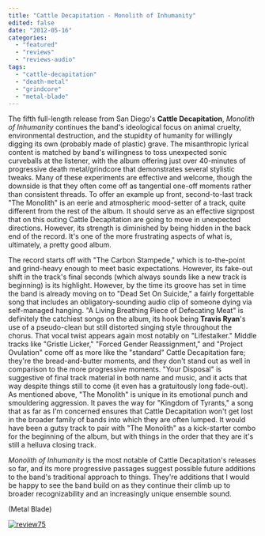 ```yaml
---
title: "Cattle Decapitation - Monolith of Inhumanity"
edited: false
date: "2012-05-16"
categories:
  - "featured"
  - "reviews"
  - "reviews-audio"
tags:
  - "cattle-decapitation"
  - "death-metal"
  - "grindcore"
  - "metal-blade"
---
```


The fifth full-length release from San Diego's **Cattle Decapitation**, _Monolith of Inhumanity_ continues the band's ideological focus on animal cruelty, environmental destruction, and the stupidity of humanity for willingly digging its own (probably made of plastic) grave. The misanthropic lyrical content is matched by band's willingness to toss unexpected sonic curveballs at the listener, with the album offering just over 40-minutes of progressive death metal/grindcore that demonstrates several stylistic tweaks. Many of these experiments are effective and welcome, though the downside is that they often come off as tangential one-off moments rather than consistent threads. To offer an example up front, second-to-last track "The Monolith" is an eerie and atmospheric mood-setter of a track, quite different from the rest of the album. It should serve as an effective signpost that on this outing Cattle Decapitation are going to move in unexpected directions. However, its strength is diminished by being hidden in the back end of the record. It's one of the more frustrating aspects of what is, ultimately, a pretty good album.

The record starts off with "The Carbon Stampede," which is to-the-point and grind-heavy enough to meet basic expectations. However, its fake-out shift in the track's final seconds (which always sounds like a new track is beginning) is its highlight. However, by the time its groove has set in time the band is already moving on to "Dead Set On Suicide," a fairly forgettable song that includes an obligatory-sounding audio clip of someone dying via self-managed hanging. "A Living Breathing Piece of Defecating Meat" is definitely the catchiest songs on the album, its hook being **Travis Ryan**'s use of a pseudo-clean but still distorted singing style throughout the chorus. That vocal twist appears again most notably on "Lifestalker." Middle tracks like "Gristle Licker," "Forced Gender Reassignment," and "Project Ovulation" come off as more like the "standard" Cattle Decapitation fare; they're the bread-and-butter moments, and they don't stand out as well in comparison to the more progressive moments. "Your Disposal" is suggestive of final track material in both name and music, and it acts that way despite things still to come (it even has a gratuitously long fade-out). As mentioned above, "The Monolith" is unique in its emotional punch and smouldering aggression. It paves the way for "Kingdom of Tyrants," a song that as far as I'm concerned ensures that Cattle Decapitation won't get lost in the broader family of bands into which they are often lumped. It would have been a gutsy track to pair with "The Monolith" as a kick-starter combo for the beginning of the album, but with things in the order that they are it's still a helluva closing track.

_Monolith of Inhumanity_ is the most notable of Cattle Decapitation's releases so far, and its more progressive passages suggest possible future additions to the band's traditional approach to things. They're additions that I would be happy to see the band build on as they continue their climb up to broader recognizability and an increasingly unique ensemble sound.

(Metal Blade)

[![](http://www.hellbound.ca/wp-content/uploads/2009/09/review75.png "review75")](http://www.hellbound.ca/2009/09/the-bakerton-group-el-rojo/review75-5/)
